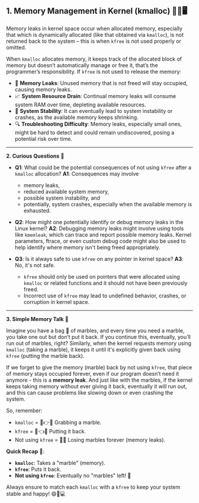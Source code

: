 
## 1. Memory Management in Kernel (kmalloc) 🚀📘🖥️

Memory leaks in kernel space occur when allocated memory, especially that which is dynamically allocated (like that obtained via `kmalloc`), is not returned back to the system – this is when `kfree` is not used properly or omitted.

When `kmalloc` allocates memory, it keeps track of the allocated block of memory but doesn’t automatically manage or free it, that’s the programmer’s responsibility. If `kfree` is not used to release the memory:

- 🚫 **Memory Leaks**: Unused memory that is not freed will stay occupied, causing memory leaks.
- 📈 **System Resource Drain**: Continual memory leaks will consume system RAM over time, depleting available resources.
- 🛑 **System Stability**: It can eventually lead to system instability or crashes, as the available memory keeps shrinking.
- 🔍 **Troubleshooting Difficulty**: Memory leaks, especially small ones, might be hard to detect and could remain undiscovered, posing a potential risk over time.

---

**2. Curious Questions** 🧐

- **Q1**: What could be the potential consequences of not using `kfree` after a `kmalloc` allocation?
  **A1**: Consequences may involve 
  - memory leaks, 
  - reduced available system memory, 
  - possible system instability, and 
  - potentially, system crashes, especially when the available memory is exhausted.

- **Q2**: How might one potentially identify or debug memory leaks in the Linux kernel?
  **A2**: Debugging memory leaks might involve using tools like `kmemleak`, which can trace and report possible memory leaks. Kernel parameters, ftrace, or even custom debug code might also be used to help identify where memory isn't being freed appropriately.

- **Q3**: Is it always safe to use `kfree` on any pointer in kernel space?
  **A3**: No, it's not safe.
  -  `kfree` should only be used on pointers that were allocated using `kmalloc` or related functions and it should not have been previously freed. 
  - Incorrect use of `kfree` may lead to undefined behavior, crashes, or corruption in kernel space.

---

**3. Simple Memory Talk** 🎉

Imagine you have a bag 🎒 of marbles, and every time you need a marble, you take one out but don’t put it back. If you continue this, eventually, you’ll run out of marbles, right? Similarly, when the kernel requests memory using `kmalloc` (taking a marble), it keeps it until it's explicitly given back using `kfree` (putting the marble back).

If we forget to give the memory (marble) back by not using `kfree`, that piece of memory stays occupied forever, even if our program doesn’t need it anymore - this is a **memory leak**. And just like with the marbles, if the kernel keeps taking memory without ever giving it back, eventually it will run out, and this can cause problems like slowing down or even crashing the system.

So, remember:
- `kmalloc` = 🚪👉🎒 Grabbing a marble.
- `kfree` = 🎒👈🚪 Putting it back.
- Not using `kfree` = 🚫🎒 Losing marbles forever (memory leaks).

**Quick Recap** 🔄:
- **`kmalloc`**: Takes a "marble" (memory).
- **`kfree`**: Puts it back.
- **Not using `kfree`**: Eventually no "marbles" left! 🚨

Always ensure to match each `kmalloc` with a `kfree` to keep your system stable and happy! 😄🔄💻